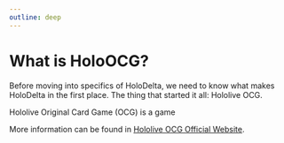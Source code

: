 ```yaml
---
outline: deep
---
```


# What is HoloOCG?

Before moving into specifics of HoloDelta, we need to know what makes HoloDelta in the first place.
The thing that started it all: Hololive OCG.

Hololive Original Card Game (OCG) is a game

More information can be found in [Hololive OCG Official Website](https://en.hololive-official-cardgame.com/rules/).
